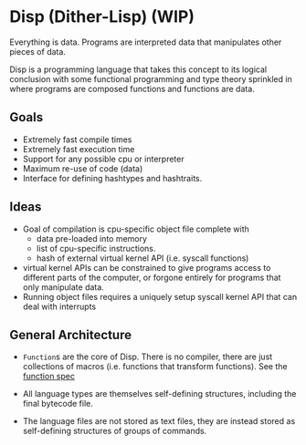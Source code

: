 # Disp (Dither-Lisp) (WIP)

Everything is data. 
Programs are interpreted data that manipulates other pieces of data.

Disp is a programming language that takes this concept to its logical conclusion with some functional programming and type theory sprinkled in where programs are composed functions and functions are data.

## Goals
 - Extremely fast compile times
 - Extremely fast execution time
 - Support for any possible cpu or interpreter
 - Maximum re-use of code (data)
 - Interface for defining hashtypes and hashtraits.

## Ideas
 - Goal of compilation is cpu-specific object file complete with
   - data pre-loaded into memory
   - list of cpu-specific instructions.
   - hash of external virtual kernel API (i.e. syscall functions)
 - virtual kernel APIs can be constrained to give programs access to different parts of the computer, or forgone entirely for programs that only manipulate data.
 - Running object files requires a uniquely setup syscall kernel API that can deal with interrupts

## General Architecture
- `Function`s are the core of Disp. There is no compiler, there are just collections of macros (i.e. functions that transform functions). See the [function spec](functions.md)

- All language types are themselves self-defining structures, including the final bytecode file.
- The language files are not stored as text files, they are instead stored as self-defining structures of groups of commands.


